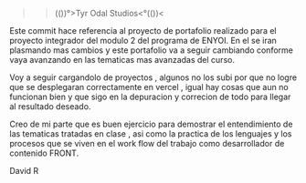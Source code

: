 >>(())°>Tyr Odal Studios<°(())<

Este commit hace referencia al proyecto de portafolio realizado para
el proyecto integrador del modulo 2 del programa de ENYOI.
En el se iran plasmando mas cambios y este portafolio va a seguir
cambiando conforme vaya avanzando en las tematicas mas avanzadas del
curso.
>
Voy a seguir cargandolo de proyectos , algunos no los subi por que no
logre que se desplegaran correctamente en vercel , igual hay cosas que aun no 
funcionan bien y que sigo en la depuracion y correcion de todo para 
llegar al resultado deseado.

Creo de mi parte que es buen ejercicio para demostrar el entendimiento
de las tematicas tratadas en clase , asi como la practica de los 
lenguajes y los procesos que se viven en el work flow del trabajo como 
desarrollador de contenido FRONT.

David R

